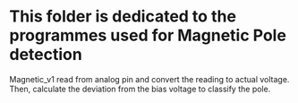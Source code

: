 # This folder is dedicated to the programmes used for Magnetic Pole detection
Magnetic_v1 read from analog pin and convert the reading to actual voltage. Then, calculate the deviation from the bias voltage to classify the pole.
